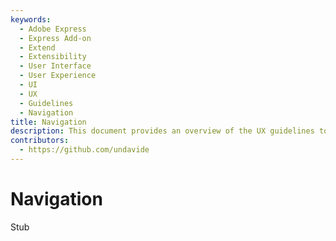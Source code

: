 ```yaml
---
keywords:
  - Adobe Express
  - Express Add-on 
  - Extend
  - Extensibility
  - User Interface
  - User Experience
  - UI
  - UX
  - Guidelines
  - Navigation
title: Navigation
description: This document provides an overview of the UX guidelines to follow when designing your Adobe Express add-on.
contributors:
  - https://github.com/undavide
---
```


# Navigation

Stub